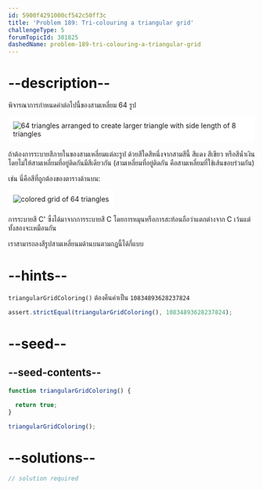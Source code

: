 ```yaml
---
id: 5900f4291000cf542c50ff3c
title: 'Problem 189: Tri-colouring a triangular grid'
challengeType: 5
forumTopicId: 301825
dashedName: problem-189-tri-colouring-a-triangular-grid
---
```


# --description--

พิจารณาการกำหนดค่าต่อไปนี้ของสามเหลี่ยม 64 รูป

<img class="img-responsive center-block" alt="64 triangles arranged to create larger triangle with side length of 8 triangles" src="https://cdn.freecodecamp.org/curriculum/project-euler/tri-colouring-a-triangular-grid-1.gif" style="background-color: white; padding: 10px;">

ถ้าต้องการระบายสีภายในของสามเหลี่ยมแต่ละรูป ด้วยสีใดสีหนึ่งจากสามสีนี้ สีแดง สีเขียว หรือสีน้ำเงิน โดยไม่ให้สามเหลี่ยมที่อยู่ติดกันมีสีเดียวกัน (สามเหลี่ยมที่อยู่ติดกัน คือสามเหลี่ยมที่ใช้เส้นขอบร่วมกัน)

เช่น นี่คือสีที่ถูกต้องของตารางด้านบน:

<img class="img-responsive center-block" alt="colored grid of 64 triangles" src="https://cdn.freecodecamp.org/curriculum/project-euler/tri-colouring-a-triangular-grid-2.gif" style="background-color: white; padding: 10px;">

การระบายสี C' ซึ่งได้มาจากการระบายสี C โดยการหมุนหรือการสะท้อนถือว่าแตกต่างจาก C เว้นแต่ทั้งสองจะเหมือนกัน

เราสามารถลงสีรูปสามเหลี่ยนมด้านบนตามกฎนี้ได้กี่แบบ

# --hints--

`triangularGridColoring()` ต้องคืนค่าเป็น `10834893628237824`

```js
assert.strictEqual(triangularGridColoring(), 10834893628237824);
```

# --seed--

## --seed-contents--

```js
function triangularGridColoring() {

  return true;
}

triangularGridColoring();
```

# --solutions--

```js
// solution required
```
